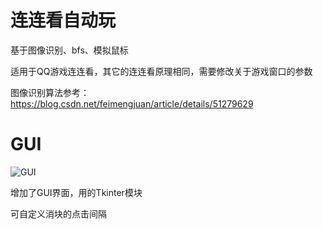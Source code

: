 # 连连看自动玩

基于图像识别、bfs、模拟鼠标

适用于QQ游戏连连看，其它的连连看原理相同，需要修改关于游戏窗口的参数

图像识别算法参考：https://blog.csdn.net/feimengjuan/article/details/51279629

# GUI

![GUI](https://github.com/Naccl/llk/blob/master/GUI.png)

增加了GUI界面，用的Tkinter模块

可自定义消块的点击间隔